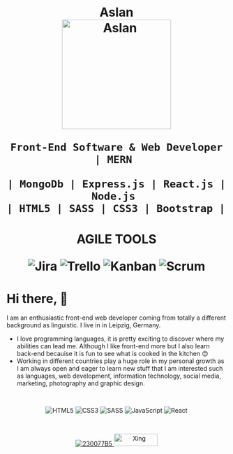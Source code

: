<!--
**ArslanRama/ArslanRama** is a ✨ _special_ ✨ repository because its `README.md` (this file) appears on your GitHub profile.

Here are some ideas to get you started:

- 🔭 I’m currently working on ...
- 🌱 I’m currently learning ...
- 👯 I’m looking to collaborate on ...
- 🤔 I’m looking for help with ...
- 💬 Ask me about ...
- 📫 How to reach me: ...
- 😄 Pronouns: ...
- ⚡ Fun fact: ...
-->
 
<h1 align="center">
    <br>Aslan<br/>
    <img alt="Aslan" src="https://res.cloudinary.com/practicaldev/image/fetch/s--cX6HI9gA--/c_imagga_scale,f_auto,fl_progressive,h_900,q_auto,w_1600/https://dev-to-uploads.s3.amazonaws.com/i/j71o6fyry39eaz1eyjna.jpg" height="250px" />
 
    Front-End Software & Web Developer | MERN 

    | MongoDb | Express.js | React.js | Node.js 
    | HTML5 | SASS | CSS3 | Bootstrap | 
</h1>

<h1 align="center">
 <p>AGILE TOOLS<p/>
  <img alt="Jira" src="https://img.shields.io/badge/-Jira-blue"/>
  <img alt="Trello" src="https://img.shields.io/badge/Trello-Board-blueviolet"/>
  <img alt="Kanban" src="https://img.shields.io/badge/-Kanban-red"/>
  <img alt="Scrum" src="https://img.shields.io/badge/-Scrum-Yellow"/>
</h1>
 

# Hi there, :wave:
I am an enthusiastic front-end web developer coming from totally a different background as linguistic. I live in in Leipzig, Germany. 
- I love programming languages, it is pretty exciting to discover where my abilities can lead me. Although I like front-end more but I also learn back-end becauise it is fun to see what is cooked in the kitchen :heart_eyes:
- Working in different countries play a huge role in my personal growth as I am always open and eager to learn new stuff that I am interested such as languages, web development, information technology, social media, marketing, photography and graphic design. 


<br />

<p align="center">
  <img alt="HTML5" src="https://img.shields.io/badge/html5%20-%23E34F26.svg?&style=for-the-badge&logo=html5&logoColor=white"/>
  <img alt="CSS3" src="https://img.shields.io/badge/css3%20-%231572B6.svg?&style=for-the-badge&logo=css3&logoColor=white"/>
  <img alt="SASS" src="https://img.shields.io/badge/SASS%20-hotpink.svg?&style=for-the-badge&logo=SASS&logoColor=white"/>
  <img alt="JavaScript" src="https://img.shields.io/badge/javascript%20-%23323330.svg?&style=for-the-badge&logo=javascript&logoColor=%23F7DF1E"/>
  <img alt="React" src="https://img.shields.io/badge/react%20-%2320232a.svg?&style=for-the-badge&logo=react&logoColor=%2361DAFB"/>
</p>

<br />

<!-- <p align="center">
  <img src="https://github-readme-stats.vercel.app/api?username=arslan-rama&include_all_commits=true&count_private=true&hide=contribs&theme=dark&show_icons=true" alt="Aslan's Github Stats" />
</p> -->


<p align="center">
  <a href="https://www.linkedin.com/in/aslan-ramazan-arslan/">
    <img alt="230077B5" src="https://img.shields.io/badge/LinkedIn%20-%230077B5.svg?&style=for-the-badge&logo=LinkedIn&logoColor=white" target="_blank"/>
  </a>
  <a href="https://www.xing.com/profile/AslanRamazan_Arslan/cv">
    <img alt="Xing" src="https://www.ssi-schweiz.ch/wp-content/uploads/2017/02/04_6-Col-box-XING_logo.jpg" width="100" 
     height="28"target="_blank"/>
  </a>

</p>
